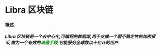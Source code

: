 <h1>Libra 区块链</h1>
<h4 style="font:bold;">概述.</h4>
<h5>Libra 区块链是一个去中心化,可编程的数据库,用于支撑一个弱不稳定性的加密货币,做为一个有效的<font color="green">流通手段</font>,它能服务全球数以十亿计的用户.</h5>
